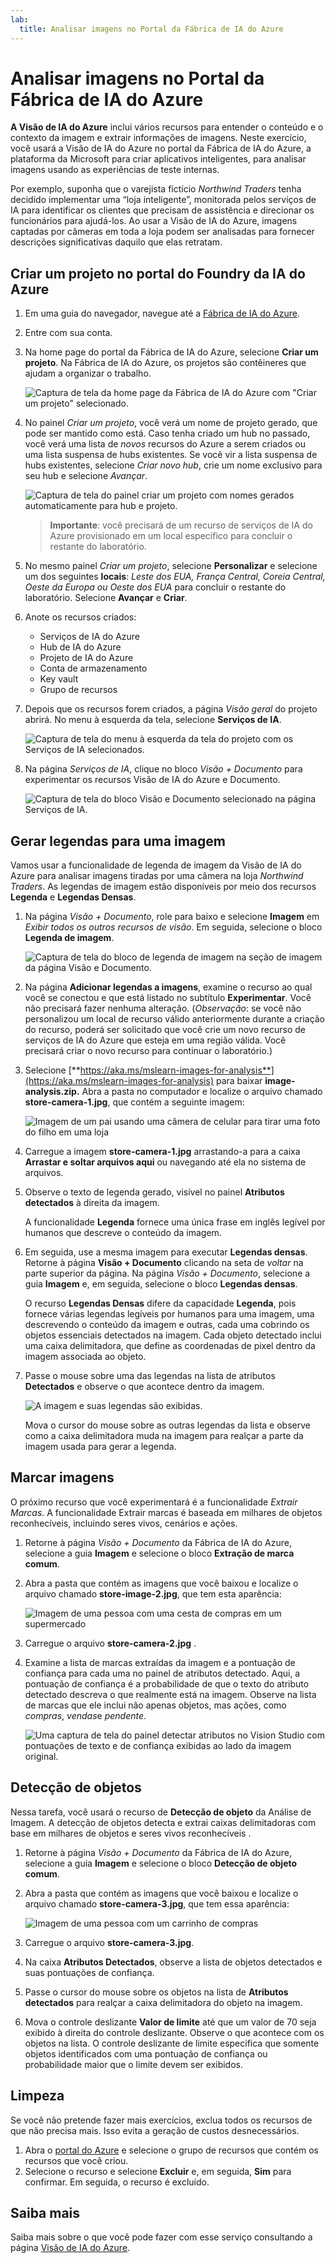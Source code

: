 ```yaml
---
lab:
  title: Analisar imagens no Portal da Fábrica de IA do Azure
---
```


# Analisar imagens no Portal da Fábrica de IA do Azure

**A Visão de IA do Azure** inclui vários recursos para entender o conteúdo e o contexto da imagem e extrair informações de imagens. Neste exercício, você usará a Visão de IA do Azure no portal da Fábrica de IA do Azure, a plataforma da Microsoft para criar aplicativos inteligentes, para analisar imagens usando as experiências de teste internas. 

Por exemplo, suponha que o varejista fictício *Northwind Traders* tenha decidido implementar uma “loja inteligente”, monitorada pelos serviços de IA para identificar os clientes que precisam de assistência e direcionar os funcionários para ajudá-los. Ao usar a Visão de IA do Azure, imagens captadas por câmeras em toda a loja podem ser analisadas para fornecer descrições significativas daquilo que elas retratam.

## Criar um projeto no portal do Foundry da IA do Azure

1. Em uma guia do navegador, navegue até a [Fábrica de IA do Azure](https://ai.azure.com?azure-portal=true).

1. Entre com sua conta. 

1. Na home page do portal da Fábrica de IA do Azure, selecione **Criar um projeto**. Na Fábrica de IA do Azure, os projetos são contêineres que ajudam a organizar o trabalho.  

    ![Captura de tela da home page da Fábrica de IA do Azure com "Criar um projeto" selecionado.](./media/azure-ai-foundry-home-page.png)

1. No painel *Criar um projeto*, você verá um nome de projeto gerado, que pode ser mantido como está. Caso tenha criado um hub no passado, você verá uma lista de *novos* recursos do Azure a serem criados ou uma lista suspensa de hubs existentes. Se você vir a lista suspensa de hubs existentes, selecione *Criar novo hub*, crie um nome exclusivo para seu hub e selecione *Avançar*.  
 
    ![Captura de tela do painel criar um projeto com nomes gerados automaticamente para hub e projeto.](./media/azure-ai-foundry-create-project.png)

    > **Importante**: você precisará de um recurso de serviços de IA do Azure provisionado em um local específico para concluir o restante do laboratório.

1. No mesmo painel *Criar um projeto*, selecione **Personalizar** e selecione um dos seguintes **locais**: *Leste dos EUA, França Central, Coreia Central, Oeste da Europa ou Oeste dos EUA* para concluir o restante do laboratório. Selecione **Avançar** e **Criar**. 

1. Anote os recursos criados: 
    - Serviços de IA do Azure
    - Hub de IA do Azure
    - Projeto de IA do Azure
    - Conta de armazenamento
    - Key vault
    - Grupo de recursos  
 
1. Depois que os recursos forem criados, a página *Visão geral* do projeto abrirá. No menu à esquerda da tela, selecione **Serviços de IA**.
 
    ![Captura de tela do menu à esquerda da tela do projeto com os Serviços de IA selecionados.](./media/azure-ai-foundry-ai-services.png)  

1. Na página *Serviços de IA*, clique no bloco *Visão + Documento* para experimentar os recursos Visão de IA do Azure e Documento.

    ![Captura de tela do bloco Visão e Documento selecionado na página Serviços de IA.](./media/vision-document-tile.png)

## Gerar legendas para uma imagem

Vamos usar a funcionalidade de legenda de imagem da Visão de IA do Azure para analisar imagens tiradas por uma câmera na loja *Northwind Traders*. As legendas de imagem estão disponíveis por meio dos recursos **Legenda** e **Legendas Densas**.

1. Na página *Visão + Documento*, role para baixo e selecione **Imagem** em *Exibir todos os outros recursos de visão*. Em seguida, selecione o bloco **Legenda de imagem**.

    ![Captura de tela do bloco de legenda de imagem na seção de imagem da página Visão e Documento.](./media/vision-image-captioning-tile.png)

1. Na página **Adicionar legendas a imagens**, examine o recurso ao qual você se conectou e que está listado no subtítulo **Experimentar**. Você não precisará fazer nenhuma alteração. (*Observação*: se você não personalizou um local de recurso válido anteriormente durante a criação do recurso, poderá ser solicitado que você crie um novo recurso de serviços de IA do Azure que esteja em uma região válida. Você precisará criar o novo recurso para continuar o laboratório.)  

1. Selecione [**https://aka.ms/mslearn-images-for-analysis**](https://aka.ms/mslearn-images-for-analysis) para baixar **image-analysis.zip.** Abra a pasta no computador e localize o arquivo chamado **store-camera-1.jpg**, que contém a seguinte imagem:

    ![Imagem de um pai usando uma câmera de celular para tirar uma foto do filho em uma loja](./media/analyze-images-vision/store-camera-1.jpg)

1. Carregue a imagem **store-camera-1.jpg** arrastando-a para a caixa **Arrastar e soltar arquivos aqui** ou navegando até ela no sistema de arquivos.

1. Observe o texto de legenda gerado, visível no painel **Atributos detectados** à direita da imagem.

    A funcionalidade **Legenda** fornece uma única frase em inglês legível por humanos que descreve o conteúdo da imagem.

1. Em seguida, use a mesma imagem para executar **Legendas densas**. Retorne à página **Visão + Documento** clicando na seta de *voltar* na parte superior da página. Na página *Visão + Documento*, selecione a guia **Imagem** e, em seguida, selecione o bloco **Legendas densas**.

    O recurso **Legendas Densas** difere da capacidade **Legenda**, pois fornece várias legendas legíveis por humanos para uma imagem, uma descrevendo o conteúdo da imagem e outras, cada uma cobrindo os objetos essenciais detectados na imagem. Cada objeto detectado inclui uma caixa delimitadora, que define as coordenadas de pixel dentro da imagem associada ao objeto.

1. Passe o mouse sobre uma das legendas na lista de atributos **Detectados** e observe o que acontece dentro da imagem.

    ![A imagem e suas legendas são exibidas.](./media/analyze-images-vision/dense-captioning.png)

    Mova o cursor do mouse sobre as outras legendas da lista e observe como a caixa delimitadora muda na imagem para realçar a parte da imagem usada para gerar a legenda.

## Marcar imagens 

O próximo recurso que você experimentará é a funcionalidade *Extrair Marcas*. A funcionalidade Extrair marcas é baseada em milhares de objetos reconhecíveis, incluindo seres vivos, cenários e ações.

1. Retorne à página *Visão + Documento* da Fábrica de IA do Azure, selecione a guia **Imagem** e selecione o bloco **Extração de marca comum**.

1. Abra a pasta que contém as imagens que você baixou e localize o arquivo chamado **store-image-2.jpg**, que tem esta aparência:

    ![Imagem de uma pessoa com uma cesta de compras em um supermercado](./media/analyze-images-vision/store-camera-2.jpg)

1. Carregue o arquivo **store-camera-2.jpg** .

1. Examine a lista de marcas extraídas da imagem e a pontuação de confiança para cada uma no painel de atributos detectado. Aqui, a pontuação de confiança é a probabilidade de que o texto do atributo detectado descreva o que realmente está na imagem. Observe na lista de marcas que ele inclui não apenas objetos, mas ações, como *compras*, *vendas*e *pendente*.

    ![Uma captura de tela do painel detectar atributos no Vision Studio com pontuações de texto e de confiança exibidas ao lado da imagem original.](./media/analyze-images-vision/detect-attributes.png)

## Detecção de objetos

Nessa tarefa, você usará o recurso de **Detecção de objeto** da Análise de Imagem. A detecção de objetos detecta e extrai caixas delimitadoras com base em milhares de objetos e seres vivos reconhecíveis .

1. Retorne à página *Visão + Documento* da Fábrica de IA do Azure, selecione a guia **Imagem** e selecione o bloco **Detecção de objeto comum**.

1. Abra a pasta que contém as imagens que você baixou e localize o arquivo chamado **store-camera-3.jpg**, que tem essa aparência:

    ![Imagem de uma pessoa com um carrinho de compras](./media/analyze-images-vision/store-camera-3.jpg)

1. Carregue o arquivo **store-camera-3.jpg**.

1. Na caixa **Atributos Detectados**, observe a lista de objetos detectados e suas pontuações de confiança.

1. Passe o cursor do mouse sobre os objetos na lista de **Atributos detectados** para realçar a caixa delimitadora do objeto na imagem.

1. Mova o controle deslizante **Valor de limite** até que um valor de 70 seja exibido à direita do controle deslizante. Observe o que acontece com os objetos na lista. O controle deslizante de limite especifica que somente objetos identificados com uma pontuação de confiança ou probabilidade maior que o limite devem ser exibidos.

## Limpeza

Se você não pretende fazer mais exercícios, exclua todos os recursos de que não precisa mais. Isso evita a geração de custos desnecessários.

1.  Abra o [portal do Azure]( https://portal.azure.com) e selecione o grupo de recursos que contém os recursos que você criou. 
1.  Selecione o recurso e selecione **Excluir** e, em seguida, **Sim** para confirmar. Em seguida, o recurso é excluído.

## Saiba mais

Saiba mais sobre o que você pode fazer com esse serviço consultando a página [Visão de IA do Azure](https://learn.microsoft.com/azure/ai-services/computer-vision/overview).
